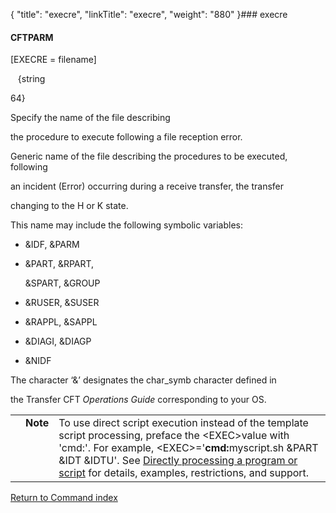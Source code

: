 {
    "title": "execre",
    "linkTitle": "execre",
    "weight": "880"
}### <span id="execre"></span>execre

#### <span id="execre_CFTPARM"></span>CFTPARM

\[EXECRE = filename\]
   {string
64}

Specify the name of the file describing
the procedure to execute following a file reception error.

Generic name of the file describing the procedures to be executed, following
an incident (Error) occurring during a receive transfer, the transfer
changing to the H or K state.

This name may include the following symbolic variables:

-   &IDF, &PARM
-   &PART, &RPART,
    &SPART, &GROUP
-   &RUSER, &SUSER
-   &RAPPL, &SAPPL
-   &DIAGI, &DIAGP
-   &NIDF

The character ‘&’ designates the char\_symb character defined in
the Transfer CFT *Operations Guide* corresponding to your OS. 

<table cellpadding="0" cellspacing="0">
   <col/>
   <col/>
   <col/>
      <tr>
         <td valign="top">         </td>
         <td valign="top"><span><b>Note</b></span>
         </td>
         <td data-mc-autonum="&lt;b&gt;Note  &lt;/b&gt;" valign="top">To use direct script execution instead of the template script processing, preface the &lt;EXEC&gt;value with<span> 'cmd:'</span>. For example, <span>&lt;EXEC&gt;='<b>cmd:</b>myscript.sh &amp;PART &amp;IDT &amp;IDTU'</span>. See <a href="../../../../concepts/about_transfer_processing/proc_commands">Directly processing a program or script</a> for details, examples, restrictions, and support.         </td>
      </tr>
</table>

[Return to Command index](../../)
